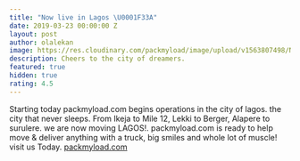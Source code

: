 ```yaml
---
title: "Now live in Lagos \U0001F33A"
date: 2019-03-23 00:00:00 Z
layout: post
author: olalekan
image: https://res.cloudinary.com/packmyload/image/upload/v1563807498/Now_packing_in_1.png
description: Cheers to the city of dreamers.
featured: true
hidden: true
rating: 4.5
---
```


Starting today packmyload.com begins operations in the city of lagos. the city that never sleeps. 
From Ikeja to Mile 12, Lekki to Berger, Alapere to surulere. we are now moving LAGOS!.
packmyload.com is ready to help move & deliver anything with a truck, big smiles and whole lot of muscle!
visit us Today. <a href="https://www.packmyload.com/">packmyload.com</a>
